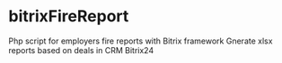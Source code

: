 # bitrixFireReport
Php script for employers fire reports with Bitrix framework
Gnerate xlsx reports based on deals in CRM Bitrix24 
